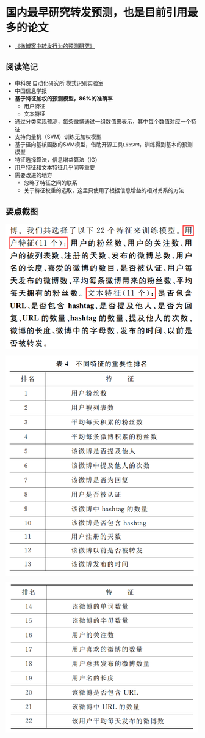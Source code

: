 
# 国内最早研究转发预测，也是目前引用最多的论文

- [《微博客中转发行为的预测研究》](http://www.cnki.net/KCMS/detail/detail.aspx?QueryID=12&CurRec=2&filename=MESS201204014&dbname=CJFD2012&dbcode=CJFQ&pr=&urlid=&yx=&uid=WEEvREcwSlJHSldRa1FhdkJkdjAzYm00QWlnODQyTTM3N09hSG53b2Fhbz0=$9A4hF_YAuvQ5obgVAqNKPCYcEjKensW4ggI8Fm4gTkoUKaID8j8gFw!!&v=MTU2OTdXTTFGckNVUkx5ZVplUm5GeTNoVkxySUtDallmYkc0SDlQTXE0OUVZSVI4ZVgxTHV4WVM3RGgxVDNxVHI=)


## 阅读笔记

- 中科院 自动化研究所 模式识别实验室
- 中国信息学报
- **基于特征加权的预测模型，86%的准确率**
	- 用户特征
	- 文本特征
- 通过分类实现预测，每条微博通过一组数值来表示，其中每个数值对应一个特征
- 支持向量机（SVM）训练无加权模型
- 基于径向基核函数的SVM模型，借助开源工具`LibSVM`，训练得到基本的预测模型
- 特征选择算法，信息增益算法（IG）
- 用户特征和文本特征几乎同等重要
- 需要改进的地方
    + 忽略了特征之间的联系
    + 关于特征权重的选取，这里只使用了根据信息增益的相对关系的方法


## 要点截图

![特征](../imgs/2016-12-28-0.png)

![结果1](../imgs/2016-12-28-1.png)

![结果2](../imgs/2016-12-28-2.png)